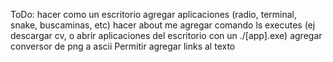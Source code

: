 ToDo:
hacer como un escritorio
agregar aplicaciones (radio, terminal, snake, buscaminas, etc)
hacer about me
agregar comando ls
executes (ej descargar cv, o abrir aplicaciones del escritorio con un ./[app].exe)
agregar conversor de png a ascii
Permitir agregar links al texto